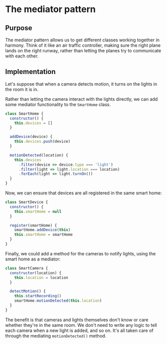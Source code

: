 # The mediator pattern

## Purpose

The mediator pattern allows us to get different classes working together in
harmony. Think of it like an air traffic controller, making sure the right plane
lands on the right runway, rather than letting the planes try to communicate
with each other.

## Implementation

Let's suppose that when a camera detects motion, it turns on the lights in the
room it is in.

Rather than letting the camera interact with the lights directly, we can add
some mediator functionality to the `SmartHome` class.

```js
class SmartHome {
  constructor() {
    this.devices = []
  }

  addDevice(device) {
    this.devices.push(device)
  }

  motionDetected(location) {
    this.devices
      .filter(device => device.type === 'light')
      .filter(light => light.location === location)
      .forEach(light => light.turnOn())
  }
}
```

Now, we can ensure that devices are all registered in the same smart home:

```js
class SmartDevice {
  constructor() {
    this.smartHome = null
  }

  register(smartHome) {
    smartHome.addDevice(this)
    this.smartHome = smartHome
  }
}
```

Finally, we could add a method for the cameras to notify lights, using the smart
home as a mediator:

```js
class SmartCamera {
  constructor(location) {
    this.location = location
  }

  detectMotion() {
    this.startRecording()
    smartHome.motionDetected(this.location)
  }
}
```

The benefit is that cameras and lights themselves don't know or care whether
they're in the same room. We don't need to write any logic to tell each camera
when a new light is added, and so on. It's all taken care of through the
mediating `motionDetected()` method.
